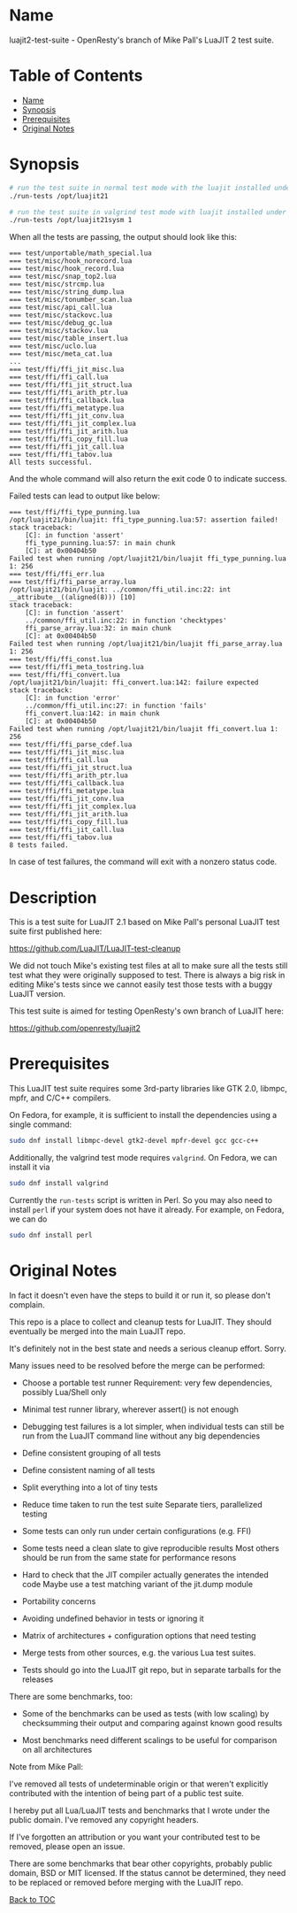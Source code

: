 Name
====

luajit2-test-suite - OpenResty's branch of Mike Pall's LuaJIT 2 test suite.

Table of Contents
=================

* [Name](#name)
* [Synopsis](#synopsis)
* [Prerequisites](#prerequisites)
* [Original Notes](#original-notes)

Synopsis
=========

```bash
# run the test suite in normal test mode with the luajit installed under /opt/luajit21/
./run-tests /opt/luajit21

# run the test suite in valgrind test mode with luajit installed under /opt/luajit21sysm/
./run-tests /opt/luajit21sysm 1
```

When all the tests are passing, the output should look like this:

```
=== test/unportable/math_special.lua
=== test/misc/hook_norecord.lua
=== test/misc/hook_record.lua
=== test/misc/snap_top2.lua
=== test/misc/strcmp.lua
=== test/misc/string_dump.lua
=== test/misc/tonumber_scan.lua
=== test/misc/api_call.lua
=== test/misc/stackovc.lua
=== test/misc/debug_gc.lua
=== test/misc/stackov.lua
=== test/misc/table_insert.lua
=== test/misc/uclo.lua
=== test/misc/meta_cat.lua
...
=== test/ffi/ffi_jit_misc.lua
=== test/ffi/ffi_call.lua
=== test/ffi/ffi_jit_struct.lua
=== test/ffi/ffi_arith_ptr.lua
=== test/ffi/ffi_callback.lua
=== test/ffi/ffi_metatype.lua
=== test/ffi/ffi_jit_conv.lua
=== test/ffi/ffi_jit_complex.lua
=== test/ffi/ffi_jit_arith.lua
=== test/ffi/ffi_copy_fill.lua
=== test/ffi/ffi_jit_call.lua
=== test/ffi/ffi_tabov.lua
All tests successful.
```

And the whole command will also return the exit code 0 to indicate success.

Failed tests can lead to output like below:

```
=== test/ffi/ffi_type_punning.lua
/opt/luajit21/bin/luajit: ffi_type_punning.lua:57: assertion failed!
stack traceback:
	[C]: in function 'assert'
	ffi_type_punning.lua:57: in main chunk
	[C]: at 0x00404b50
Failed test when running /opt/luajit21/bin/luajit ffi_type_punning.lua 1: 256
=== test/ffi/ffi_err.lua
=== test/ffi/ffi_parse_array.lua
/opt/luajit21/bin/luajit: ../common/ffi_util.inc:22: int __attribute__((aligned(8))) [10]
stack traceback:
	[C]: in function 'assert'
	../common/ffi_util.inc:22: in function 'checktypes'
	ffi_parse_array.lua:32: in main chunk
	[C]: at 0x00404b50
Failed test when running /opt/luajit21/bin/luajit ffi_parse_array.lua 1: 256
=== test/ffi/ffi_const.lua
=== test/ffi/ffi_meta_tostring.lua
=== test/ffi/ffi_convert.lua
/opt/luajit21/bin/luajit: ffi_convert.lua:142: failure expected
stack traceback:
	[C]: in function 'error'
	../common/ffi_util.inc:27: in function 'fails'
	ffi_convert.lua:142: in main chunk
	[C]: at 0x00404b50
Failed test when running /opt/luajit21/bin/luajit ffi_convert.lua 1: 256
=== test/ffi/ffi_parse_cdef.lua
=== test/ffi/ffi_jit_misc.lua
=== test/ffi/ffi_call.lua
=== test/ffi/ffi_jit_struct.lua
=== test/ffi/ffi_arith_ptr.lua
=== test/ffi/ffi_callback.lua
=== test/ffi/ffi_metatype.lua
=== test/ffi/ffi_jit_conv.lua
=== test/ffi/ffi_jit_complex.lua
=== test/ffi/ffi_jit_arith.lua
=== test/ffi/ffi_copy_fill.lua
=== test/ffi/ffi_jit_call.lua
=== test/ffi/ffi_tabov.lua
8 tests failed.
```

In case of test failures, the command will exit with a nonzero status code.

Description
===========

This is a test suite for LuaJIT 2.1 based on Mike Pall's personal LuaJIT test suite first published here:

https://github.com/LuaJIT/LuaJIT-test-cleanup

We did not touch Mike's existing test files at all to make sure all the tests still test what they were
originally supposed to test. There is always a big risk in editing Mike's tests since we cannot
easily test those tests with a buggy LuaJIT version.

This test suite is aimed for testing OpenResty's own branch of LuaJIT here:

https://github.com/openresty/luajit2

Prerequisites
=============

This LuaJIT test suite requires some 3rd-party libraries like GTK 2.0, libmpc, mpfr, and C/C++ compilers.

On Fedora, for example, it is sufficient to install the dependencies using a single command:

```bash
sudo dnf install libmpc-devel gtk2-devel mpfr-devel gcc gcc-c++
```

Additionally, the valgrind test mode requires `valgrind`. On Fedora, we can install it via

```bash
sudo dnf install valgrind
```

Currently the `run-tests` script is written in Perl. So you may also need to install `perl` if your
system does not have it already. For example, on Fedora, we can do

```bash
sudo dnf install perl
```

Original Notes
==============

In fact it doesn't even have the steps to build it or run it,
so please don't complain.

This repo is a place to collect and cleanup tests for LuaJIT.
They should eventually be merged into the main LuaJIT repo.

It's definitely not in the best state and needs a serious
cleanup effort. Sorry.


Many issues need to be resolved before the merge can be performed:

- Choose a portable test runner
  Requirement: very few dependencies, possibly Lua/Shell only

- Minimal test runner library, wherever assert() is not enough

- Debugging test failures is a lot simpler, when individual tests can still
  be run from the LuaJIT command line without any big dependencies

- Define consistent grouping of all tests

- Define consistent naming of all tests

- Split everything into a lot of tiny tests

- Reduce time taken to run the test suite
  Separate tiers, parallelized testing

- Some tests can only run under certain configurations (e.g. FFI)

- Some tests need a clean slate to give reproducible results
  Most others should be run from the same state for performance resons

- Hard to check that the JIT compiler actually generates the intended code
  Maybe use a test matching variant of the jit.dump module

- Portability concerns

- Avoiding undefined behavior in tests or ignoring it

- Matrix of architectures + configuration options that need testing

- Merge tests from other sources, e.g. the various Lua test suites.

- Tests should go into the LuaJIT git repo, but in separate tarballs
  for the releases


There are some benchmarks, too:

- Some of the benchmarks can be used as tests (with low scaling)
  by checksumming their output and comparing against known good results

- Most benchmarks need different scalings to be useful for comparison
  on all architectures


Note from Mike Pall:

I've removed all tests of undeterminable origin or that weren't explicitly
contributed with the intention of being part of a public test suite.

I hereby put all Lua/LuaJIT tests and benchmarks that I wrote under the
public domain. I've removed any copyright headers.

If I've forgotten an attribution or you want your contributed test to be
removed, please open an issue.

There are some benchmarks that bear other copyrights, probably public
domain, BSD or MIT licensed. If the status cannot be determined, they
need to be replaced or removed before merging with the LuaJIT repo.

[Back to TOC](#table-of-contents)


